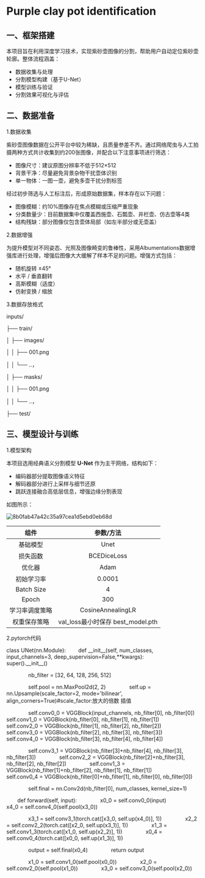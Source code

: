 # Purple clay pot identification
## 一、框架搭建
本项目旨在利用深度学习技术，实现紫砂壶图像的分割，帮助用户自动定位紫砂壶轮廓。整体流程涵盖：<br>
- 数据收集与处理<br>
- 分割模型构建（基于U-Net）<br>
- 模型训练与验证<br>
- 分割效果可视化与评估<br>

## 二、数据准备
1.数据收集

紫砂壶图像数据在公开平台中较为稀缺，且质量参差不齐。通过网络爬虫与人工拍摄两种方式共计收集到约200张图像，并配合以下注意事项进行筛选：

- 图像尺寸：建议原图分辨率不低于512×512
- 背景干净：尽量避免背景杂物干扰壶体识别
- 单一物体：一图一壶，避免多壶干扰分割标签

经过初步筛选与人工标注后，形成原始数据集，样本存在以下问题：

- 图像模糊：约10%图像存在焦点模糊或压缩严重现象
- 分类数量少：目前数据集中仅覆盖西施壶、石瓢壶、井栏壶、仿古壶等4类
- 结构残缺：部分图像仅包含壶体局部（如左半部分或无壶盖）

2.数据增强

为提升模型对不同姿态、光照及图像畸变的鲁棒性，采用Albumentations数据增强库进行处理，增强后图像大大缓解了样本不足的问题。增强方式包括：

- 随机旋转 ±45°
- 水平 / 垂直翻转
- 高斯模糊（适度）
- 仿射变换 / 缩放

3.数据存放格式

inputs/

├── train/

│   ├── images/

│   │   ├── 001.png    

│   │   └── ..，

│   ├── masks/

│   │   ├── 001.png    

│   │   └── ..，

├── test/

## 三、模型设计与训练

1.模型架构

本项目选用经典语义分割模型 **U-Net** 作为主干网络，结构如下：

- 编码器部分提取图像语义特征
- 解码器部分进行上采样与细节还原
- 跳跃连接融合高低层信息，增强边缘分割表现

如图所示：

![](https://i-blog.csdnimg.cn/blog\_migrate/8b0fab47a42c35a97cea1d5ebd0eb68d.png#pic\_center "8b0fab47a42c35a97cea1d5ebd0eb68d")

|**组件**|**参数/方法**|
| :-: | :-: |
|基础模型|Unet|
|损失函数|BCEDiceLoss|
|优化器|Adam|
|初始学习率|0.0001|
|Batch Size|4|
|Epoch|300|
|学习率调度策略|CosineAnnealingLR|
|权重保存策略|val\_loss最小时保存 best\_model.pth|

2.pytorch代码

class UNet(nn.Module):
`    `def \_\_init\_\_(self, num\_classes, input\_channels=3, deep\_supervision=False,\*\*kwargs):
`        `super().\_\_init\_\_()

`        `nb\_filter = [32, 64, 128, 256, 512]

`        `self.pool = nn.MaxPool2d(2, 2)
`        `self.up = nn.Upsample(scale\_factor=2, mode='bilinear', align\_corners=True)#scale\_factor:放大的倍数  插值

`        `self.conv0\_0 = VGGBlock(input\_channels, nb\_filter[0], nb\_filter[0])
`        `self.conv1\_0 = VGGBlock(nb\_filter[0], nb\_filter[1], nb\_filter[1])
`        `self.conv2\_0 = VGGBlock(nb\_filter[1], nb\_filter[2], nb\_filter[2])
`        `self.conv3\_0 = VGGBlock(nb\_filter[2], nb\_filter[3], nb\_filter[3])
`        `self.conv4\_0 = VGGBlock(nb\_filter[3], nb\_filter[4], nb\_filter[4])

`        `self.conv3\_1 = VGGBlock(nb\_filter[3]+nb\_filter[4], nb\_filter[3], nb\_filter[3])
`        `self.conv2\_2 = VGGBlock(nb\_filter[2]+nb\_filter[3], nb\_filter[2], nb\_filter[2])
`        `self.conv1\_3 = VGGBlock(nb\_filter[1]+nb\_filter[2], nb\_filter[1], nb\_filter[1])
`        `self.conv0\_4 = VGGBlock(nb\_filter[0]+nb\_filter[1], nb\_filter[0], nb\_filter[0])

`        `self.final = nn.Conv2d(nb\_filter[0], num\_classes, kernel\_size=1)

`    `def forward(self, input):
`        `x0\_0 = self.conv0\_0(input)
`        `x4\_0 = self.conv4\_0(self.pool(x3\_0))

`        `x3\_1 = self.conv3\_1(torch.cat([x3\_0, self.up(x4\_0)], 1))
`        `x2\_2 = self.conv2\_2(torch.cat([x2\_0, self.up(x3\_1)], 1))
`        `x1\_3 = self.conv1\_3(torch.cat([x1\_0, self.up(x2\_2)], 1))
`        `x0\_4 = self.conv0\_4(torch.cat([x0\_0, self.up(x1\_3)], 1))

`        `output = self.final(x0\_4)
`        `return output

`        `x1\_0 = self.conv1\_0(self.pool(x0\_0))
`        `x2\_0 = self.conv2\_0(self.pool(x1\_0))
`        `x3\_0 = self.conv3\_0(self.pool(x2\_0))
